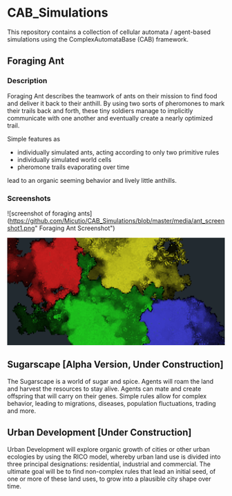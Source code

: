 # CAB_Simulations

This repository contains a collection of cellular automata / agent-based simulations using the ComplexAutomataBase (CAB) framework.

## Foraging Ant

### Description

Foraging Ant describes the teamwork of ants on their mission to find food and deliver it back to their anthill. By using two sorts of pheromones to mark their trails back and forth, these tiny soldiers manage to implicitly communicate with one another and eventually create a nearly optimized trail.

Simple features as

- individually simulated ants, acting according to only two primitive rules
- individually simulated world cells
- pheromone trails evaporating over time

lead to an organic seeming behavior and lively little anthills.

### Screenshots

![screenshot of foraging ants](https://github.com/Micutio/CAB_Simulations/blob/master/media/ant_screenshot1.png" Foraging Ant Screenshot")

![screenshot of creepwars](https://github.com/Micutio/CAB_Simulations/blob/master/media/creep-wars_screenshot1.png "Creep Wars Screenshot")

## Sugarscape [Alpha Version, Under Construction]

The Sugarscape is a world of sugar and spice. Agents will roam the land and harvest the resources to stay alive. Agents can mate and create offspring that will carry on their genes. Simple rules allow for complex behavior, leading to migrations, diseases, population fluctuations, trading and more.

## Urban Development [Under Construction]

Urban Development will explore organic growth of cities or other urban ecologies by using the RICO model, whereby urban land use is divided into three principal designations: residential, industrial and commercial. The ultimate goal will be to find non-complex rules that lead an initial seed, of one or more of these land uses, to grow into a plausible city shape over time.
